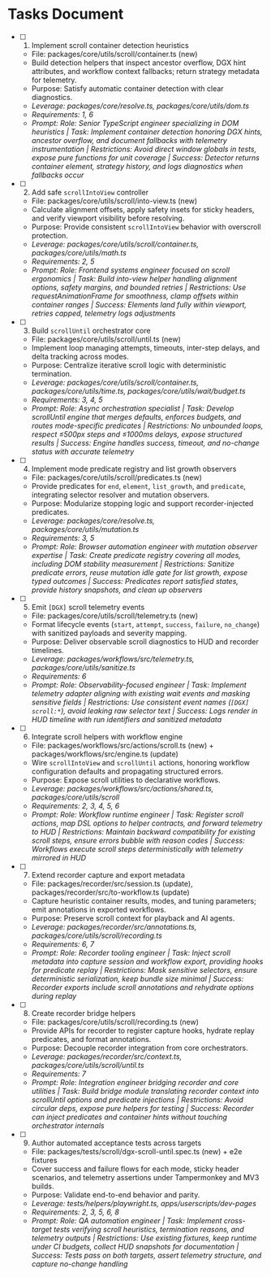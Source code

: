 # Tasks Document

- [ ] 1. Implement scroll container detection heuristics
  - File: packages/core/utils/scroll/container.ts (new)
  - Build detection helpers that inspect ancestor overflow, DGX hint attributes, and workflow context fallbacks; return strategy metadata for telemetry.
  - Purpose: Satisfy automatic container detection with clear diagnostics.
  - _Leverage: packages/core/resolve.ts, packages/core/utils/dom.ts_
  - _Requirements: 1, 6_
  - _Prompt: Role: Senior TypeScript engineer specializing in DOM heuristics | Task: Implement container detection honoring DGX hints, ancestor overflow, and document fallbacks with telemetry instrumentation | Restrictions: Avoid direct window globals in tests, expose pure functions for unit coverage | Success: Detector returns container element, strategy history, and logs diagnostics when fallbacks occur_

- [ ] 2. Add safe `scrollIntoView` controller
  - File: packages/core/utils/scroll/into-view.ts (new)
  - Calculate alignment offsets, apply safety insets for sticky headers, and verify viewport visibility before resolving.
  - Purpose: Provide consistent `scrollIntoView` behavior with overscroll protection.
  - _Leverage: packages/core/utils/scroll/container.ts, packages/core/utils/math.ts_
  - _Requirements: 2, 5_
  - _Prompt: Role: Frontend systems engineer focused on scroll ergonomics | Task: Build into-view helper handling alignment options, safety margins, and bounded retries | Restrictions: Use requestAnimationFrame for smoothness, clamp offsets within container ranges | Success: Elements land fully within viewport, retries capped, telemetry logs adjustments_

- [ ] 3. Build `scrollUntil` orchestrator core
  - File: packages/core/utils/scroll/until.ts (new)
  - Implement loop managing attempts, timeouts, inter-step delays, and delta tracking across modes.
  - Purpose: Centralize iterative scroll logic with deterministic termination.
  - _Leverage: packages/core/utils/scroll/container.ts, packages/core/utils/time.ts, packages/core/utils/wait/budget.ts_
  - _Requirements: 3, 4, 5_
  - _Prompt: Role: Async orchestration specialist | Task: Develop scrollUntil engine that merges defaults, enforces budgets, and routes mode-specific predicates | Restrictions: No unbounded loops, respect ≤500px steps and ≤1000ms delays, expose structured results | Success: Engine handles success, timeout, and no-change status with accurate telemetry_

- [ ] 4. Implement mode predicate registry and list growth observers
  - File: packages/core/utils/scroll/predicates.ts (new)
  - Provide predicates for `end`, `element`, `list_growth`, and `predicate`, integrating selector resolver and mutation observers.
  - Purpose: Modularize stopping logic and support recorder-injected predicates.
  - _Leverage: packages/core/resolve.ts, packages/core/utils/mutation.ts_
  - _Requirements: 3, 5_
  - _Prompt: Role: Browser automation engineer with mutation observer expertise | Task: Create predicate registry covering all modes, including DOM stability measurement | Restrictions: Sanitize predicate errors, reuse mutation idle gate for list growth, expose typed outcomes | Success: Predicates report satisfied states, provide history snapshots, and clean up observers_

- [ ] 5. Emit `[DGX]` scroll telemetry events
  - File: packages/core/utils/scroll/telemetry.ts (new)
  - Format lifecycle events (`start`, `attempt`, `success`, `failure`, `no_change`) with sanitized payloads and severity mapping.
  - Purpose: Deliver observable scroll diagnostics to HUD and recorder timelines.
  - _Leverage: packages/workflows/src/telemetry.ts, packages/core/utils/sanitize.ts_
  - _Requirements: 6_
  - _Prompt: Role: Observability-focused engineer | Task: Implement telemetry adapter aligning with existing wait events and masking sensitive fields | Restrictions: Use consistent event names (`[DGX] scroll:*`), avoid leaking raw selector text | Success: Logs render in HUD timeline with run identifiers and sanitized metadata_

- [ ] 6. Integrate scroll helpers with workflow engine
  - File: packages/workflows/src/actions/scroll.ts (new) + packages/workflows/src/engine.ts (update)
  - Wire `scrollIntoView` and `scrollUntil` actions, honoring workflow configuration defaults and propagating structured errors.
  - Purpose: Expose scroll utilities to declarative workflows.
  - _Leverage: packages/workflows/src/actions/shared.ts, packages/core/utils/scroll_
  - _Requirements: 2, 3, 4, 5, 6_
  - _Prompt: Role: Workflow runtime engineer | Task: Register scroll actions, map DSL options to helper contracts, and forward telemetry to HUD | Restrictions: Maintain backward compatibility for existing scroll steps, ensure errors bubble with reason codes | Success: Workflows execute scroll steps deterministically with telemetry mirrored in HUD_

- [ ] 7. Extend recorder capture and export metadata
  - File: packages/recorder/src/session.ts (update), packages/recorder/src/to-workflow.ts (update)
  - Capture heuristic container results, modes, and tuning parameters; emit annotations in exported workflows.
  - Purpose: Preserve scroll context for playback and AI agents.
  - _Leverage: packages/recorder/src/annotations.ts, packages/core/utils/scroll/recording.ts_
  - _Requirements: 6, 7_
  - _Prompt: Role: Recorder tooling engineer | Task: Inject scroll metadata into capture session and workflow export, providing hooks for predicate replay | Restrictions: Mask sensitive selectors, ensure deterministic serialization, keep bundle size minimal | Success: Recorder exports include scroll annotations and rehydrate options during replay_

- [ ] 8. Create recorder bridge helpers
  - File: packages/core/utils/scroll/recording.ts (new)
  - Provide APIs for recorder to register capture hooks, hydrate replay predicates, and format annotations.
  - Purpose: Decouple recorder integration from core orchestrators.
  - _Leverage: packages/recorder/src/context.ts, packages/core/utils/scroll/until.ts_
  - _Requirements: 7_
  - _Prompt: Role: Integration engineer bridging recorder and core utilities | Task: Build bridge module translating recorder context into scrollUntil options and predicate injections | Restrictions: Avoid circular deps, expose pure helpers for testing | Success: Recorder can inject predicates and container hints without touching orchestrator internals_

- [ ] 9. Author automated acceptance tests across targets
  - File: packages/tests/scroll/dgx-scroll-until.spec.ts (new) + e2e fixtures
  - Cover success and failure flows for each mode, sticky header scenarios, and telemetry assertions under Tampermonkey and MV3 builds.
  - Purpose: Validate end-to-end behavior and parity.
  - _Leverage: tests/helpers/playwright.ts, apps/userscripts/dev-pages_
  - _Requirements: 2, 3, 5, 6, 8_
  - _Prompt: Role: QA automation engineer | Task: Implement cross-target tests verifying scroll heuristics, termination reasons, and telemetry outputs | Restrictions: Use existing fixtures, keep runtime under CI budgets, collect HUD snapshots for documentation | Success: Tests pass on both targets, assert telemetry structure, and capture no-change handling_
